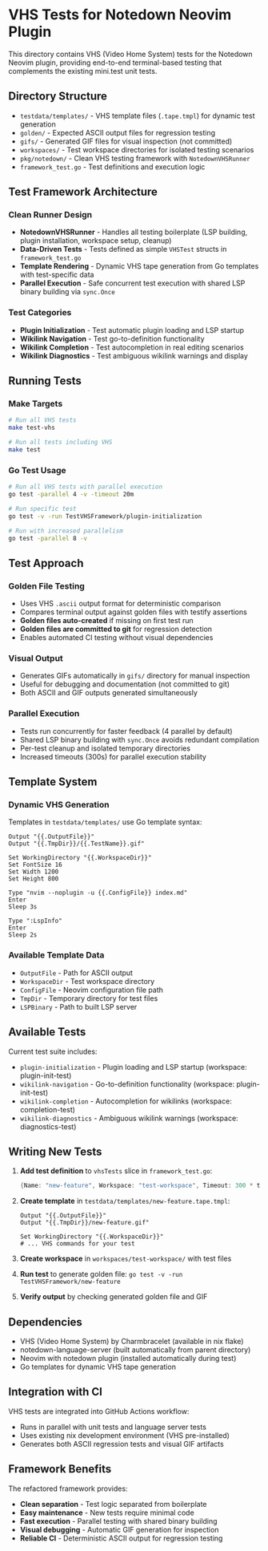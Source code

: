 # VHS Tests for Notedown Neovim Plugin

This directory contains VHS (Video Home System) tests for the Notedown Neovim plugin, providing end-to-end terminal-based testing that complements the existing mini.test unit tests.

## Directory Structure

- `testdata/templates/` - VHS template files (`.tape.tmpl`) for dynamic test generation
- `golden/` - Expected ASCII output files for regression testing
- `gifs/` - Generated GIF files for visual inspection (not committed)
- `workspaces/` - Test workspace directories for isolated testing scenarios
- `pkg/notedown/` - Clean VHS testing framework with `NotedownVHSRunner`
- `framework_test.go` - Test definitions and execution logic

## Test Framework Architecture

### Clean Runner Design
- **NotedownVHSRunner** - Handles all testing boilerplate (LSP building, plugin installation, workspace setup, cleanup)
- **Data-Driven Tests** - Tests defined as simple `VHSTest` structs in `framework_test.go`
- **Template Rendering** - Dynamic VHS tape generation from Go templates with test-specific data
- **Parallel Execution** - Safe concurrent test execution with shared LSP binary building via `sync.Once`

### Test Categories
- **Plugin Initialization** - Test automatic plugin loading and LSP startup
- **Wikilink Navigation** - Test go-to-definition functionality  
- **Wikilink Completion** - Test autocompletion in real editing scenarios
- **Wikilink Diagnostics** - Test ambiguous wikilink warnings and display

## Running Tests

### Make Targets
```bash
# Run all VHS tests
make test-vhs

# Run all tests including VHS
make test
```

### Go Test Usage
```bash
# Run all VHS tests with parallel execution
go test -parallel 4 -v -timeout 20m

# Run specific test
go test -v -run TestVHSFramework/plugin-initialization

# Run with increased parallelism
go test -parallel 8 -v
```

## Test Approach

### Golden File Testing
- Uses VHS `.ascii` output format for deterministic comparison
- Compares terminal output against golden files with testify assertions
- **Golden files auto-created** if missing on first test run
- **Golden files are committed to git** for regression detection
- Enables automated CI testing without visual dependencies

### Visual Output
- Generates GIFs automatically in `gifs/` directory for manual inspection
- Useful for debugging and documentation (not committed to git)
- Both ASCII and GIF outputs generated simultaneously

### Parallel Execution
- Tests run concurrently for faster feedback (4 parallel by default)
- Shared LSP binary building with `sync.Once` avoids redundant compilation
- Per-test cleanup and isolated temporary directories
- Increased timeouts (300s) for parallel execution stability

## Template System

### Dynamic VHS Generation
Templates in `testdata/templates/` use Go template syntax:
```vhs
Output "{{.OutputFile}}"
Output "{{.TmpDir}}/{{.TestName}}.gif"

Set WorkingDirectory "{{.WorkspaceDir}}"
Set FontSize 16
Set Width 1200
Set Height 800

Type "nvim --noplugin -u {{.ConfigFile}} index.md"
Enter
Sleep 3s

Type ":LspInfo"
Enter
Sleep 2s
```

### Available Template Data
- `OutputFile` - Path for ASCII output
- `WorkspaceDir` - Test workspace directory
- `ConfigFile` - Neovim configuration file path
- `TmpDir` - Temporary directory for test files
- `LSPBinary` - Path to built LSP server

## Available Tests

Current test suite includes:
- `plugin-initialization` - Plugin loading and LSP startup (workspace: plugin-init-test)
- `wikilink-navigation` - Go-to-definition functionality (workspace: plugin-init-test)  
- `wikilink-completion` - Autocompletion for wikilinks (workspace: completion-test)
- `wikilink-diagnostics` - Ambiguous wikilink warnings (workspace: diagnostics-test)

## Writing New Tests

1. **Add test definition** to `vhsTests` slice in `framework_test.go`:
   ```go
   {Name: "new-feature", Workspace: "test-workspace", Timeout: 300 * time.Second}
   ```

2. **Create template** in `testdata/templates/new-feature.tape.tmpl`:
   ```vhs
   Output "{{.OutputFile}}"
   Output "{{.TmpDir}}/new-feature.gif"
   
   Set WorkingDirectory "{{.WorkspaceDir}}"
   # ... VHS commands for your test
   ```

3. **Create workspace** in `workspaces/test-workspace/` with test files

4. **Run test** to generate golden file: `go test -v -run TestVHSFramework/new-feature`

5. **Verify output** by checking generated golden file and GIF

## Dependencies

- VHS (Video Home System) by Charmbracelet (available in nix flake)
- notedown-language-server (built automatically from parent directory)
- Neovim with notedown plugin (installed automatically during test)
- Go templates for dynamic VHS tape generation

## Integration with CI

VHS tests are integrated into GitHub Actions workflow:
- Runs in parallel with unit tests and language server tests
- Uses existing nix development environment (VHS pre-installed)
- Generates both ASCII regression tests and visual GIF artifacts

## Framework Benefits

The refactored framework provides:
- **Clean separation** - Test logic separated from boilerplate
- **Easy maintenance** - New tests require minimal code
- **Fast execution** - Parallel testing with shared binary building  
- **Visual debugging** - Automatic GIF generation for inspection
- **Reliable CI** - Deterministic ASCII output for regression testing